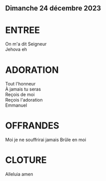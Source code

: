 ## Dimanche 24 décembre 2023  

# ENTREE
On m'a dit Seigneur  
Jehova eh  

# ADORATION
Tout l'honneur  
À jamais tu seras  
Reçois de moi  
Reçois l'adoration  
Emmanuel  

# OFFRANDES
Moi je ne souffrirai jamais
Brûle en moi  

# CLOTURE
Alleluia amen  
